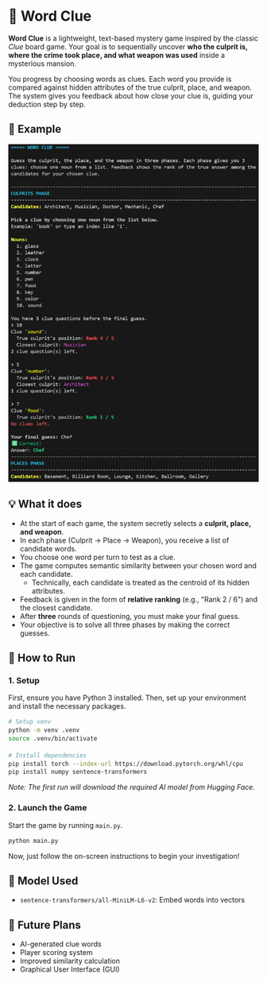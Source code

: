 # 🧩 Word Clue

**Word Clue** is a lightweight, text-based mystery game inspired by the classic *Clue* board game.
Your goal is to sequentially uncover **who the culprit is, where the crime took place, and what weapon was used** inside a mysterious mansion.

You progress by choosing words as clues. Each word you provide is compared against hidden attributes of the true culprit, place, and weapon. The system gives you feedback about how close your clue is, guiding your deduction step by step.


## 📸 Example

![screenshot](screenshot.png)

## 💡 What it does

* At the start of each game, the system secretly selects a **culprit, place, and weapon**.
* In each phase (Culprit -> Place -> Weapon), you receive a list of candidate words.
* You choose one word per turn to test as a clue.
* The game computes semantic similarity between your chosen word and each candidate.
    * Technically, each candidate is treated as the centroid of its hidden attributes.
* Feedback is given in the form of **relative ranking** (e.g., "Rank 2 / 6") and the closest candidate.
* After **three** rounds of questioning, you must make your final guess.
* Your objective is to solve all three phases by making the correct guesses.

## 🚀 How to Run

### 1. Setup

First, ensure you have Python 3 installed. Then, set up your environment and install the necessary packages.

```bash
# Setup venv
python -m venv .venv
source .venv/bin/activate

# Install dependencies
pip install torch --index-url https://download.pytorch.org/whl/cpu
pip install numpy sentence-transformers
```
*Note: The first run will download the required AI model from Hugging Face.*

### 2. Launch the Game

Start the game by running `main.py`.

```bash
python main.py
```

Now, just follow the on-screen instructions to begin your investigation!

## 🤖 Model Used
- `sentence-transformers/all-MiniLM-L6-v2`: Embed words into vectors

## 🔮 Future Plans

- AI-generated clue words
- Player scoring system
- Improved similarity calculation
- Graphical User Interface (GUI)